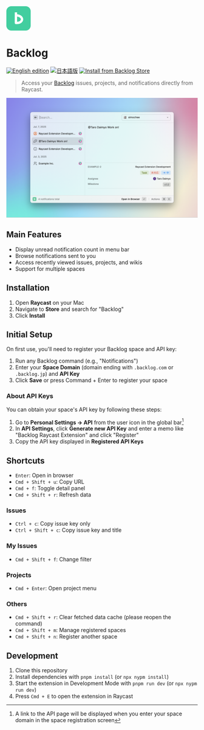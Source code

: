 <img src="./assets/icon-brand.png" alt="Backlog" width="64" height="64">

# Backlog

[![English edition](https://img.shields.io/badge/README-English-blue)](/README.md)
[![日本語版](https://img.shields.io/badge/README-日本語-blue)](/README.ja.md)
[![Install from Backlog Store](https://img.shields.io/badge/Raycast_Store-Backlog-ff6363?logo=raycast)](https://www.raycast.com/simochee/backlog)

> Access your [Backlog](https://backlog.com) issues, projects, and notifications directly from Raycast.

![](metadata/backlog-1.png)

## Main Features

- Display unread notification count in menu bar
- Browse notifications sent to you
- Access recently viewed issues, projects, and wikis
- Support for multiple spaces

## Installation

1. Open **Raycast** on your Mac
2. Navigate to **Store** and search for "Backlog"
3. Click **Install**

## Initial Setup

On first use, you'll need to register your Backlog space and API key:

1. Run any Backlog command (e.g., "Notifications")
2. Enter your **Space Domain** (domain ending with `.backlog.com` or `.backlog.jp`) and **API Key**
3. Click **Save** or press Command + Enter to register your space

### About API Keys

You can obtain your space's API key by following these steps:

1. Go to **Personal Settings → API** from the user icon in the global bar[^1]
2. In **API Settings**, click **Generate new API Key** and enter a memo like "Backlog Raycast Extension" and click "Register"
3. Copy the API key displayed in **Registered API Keys**

[^1]: A link to the API page will be displayed when you enter your space domain in the space registration screen

## Shortcuts

- `Enter`: Open in browser
- `Cmd + Shift + u`: Copy URL
- `Cmd + f`: Toggle detail panel
- `Cmd + Shift + r`: Refresh data

### Issues

- `Ctrl + c`: Copy issue key only
- `Ctrl + Shift + c`: Copy issue key and title

### My Issues

- `Cmd + Shift + f`: Change filter

### Projects

- `Cmd + Enter`: Open project menu

### Others

- `Cmd + Shift + r`: Clear fetched data cache (please reopen the command)
- `Cmd + Shift + m`: Manage registered spaces
- `Cmd + Shift + n`: Register another space

## Development

1. Clone this repository
1. Install dependencies with `pnpm install` (or `npx nypm install`)
1. Start the extension in Development Mode with `pnpm run dev` (or `npx nypm run dev`)
1. Press `Cmd + E` to open the extension in Raycast
